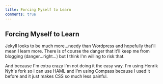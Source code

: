 ```yaml
---
title: Forcing Myself to Learn
comments: true
---
```


Forcing Myself to Learn
-----------------------

Jekyll looks to be much more...needy than Wordpress and hopefully that'll mean I learn more.  There is of course the danger that it'll keep me from blogging (danger...right...) but I think I'm willing to risk that.

And because I'm extra crazy I'm not doing it the easy way.  I'm using Henrik Nyh's fork so I can use HAML and I'm using Compass because I used it before and it just makes CSS so much less painful.